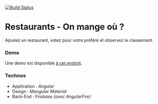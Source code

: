 [![Build Status](https://travis-ci.org/logopolop/restaurants.svg?branch=master)](https://travis-ci.org/logopolop/restaurants)
# Restaurants - On mange où ?
Ajoutez un restaurant, votez pour votre préféré et observez le classement.

### Demo
Une demo est disponible [à cet endroit](https://logopolop.github.io/restaurants/).

### Technos
* Application : *Angular*
* Design      : *Mangular Material*
* Back-End    : *Firebase (avec AngularFire)*
